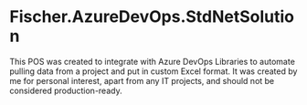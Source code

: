 # Fischer.AzureDevOps.StdNetSolution
This POS was created to integrate with Azure DevOps Libraries to automate pulling data from a project and put in custom Excel format. It was created by me for personal interest, apart from any IT projects, and should not be considered production-ready.
